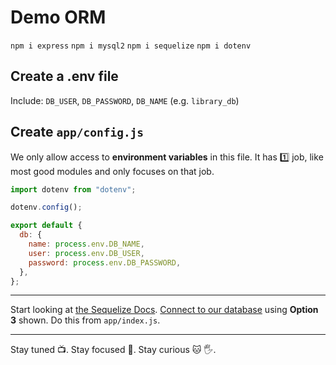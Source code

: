 # Demo ORM

`npm i express`
`npm i mysql2`
`npm i sequelize`
`npm i dotenv`

## Create a .env file

Include: `DB_USER`, `DB_PASSWORD`, `DB_NAME` (e.g. `library_db`)

## Create `app/config.js`

We only allow access to **environment variables** in this file. It has 1️⃣ job, like most good modules and only focuses on that job.

```js
import dotenv from "dotenv";

dotenv.config();

export default {
  db: {
    name: process.env.DB_NAME,
    user: process.env.DB_USER,
    password: process.env.DB_PASSWORD,
  },
};
```

---

Start looking at [the Sequelize Docs](https://sequelize.org/docs/v6/getting-started/). [Connect to our database](https://sequelize.org/docs/v6/getting-started/) using **Option 3** shown. Do this from `app/index.js`.

---

Stay tuned 📺. Stay focused 🔬. Stay curious 🐱 🖐️.
